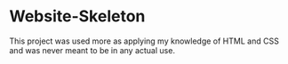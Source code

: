 # Website-Skeleton
This project was used more as applying my knowledge of HTML and CSS and was never meant to be in any actual use.
